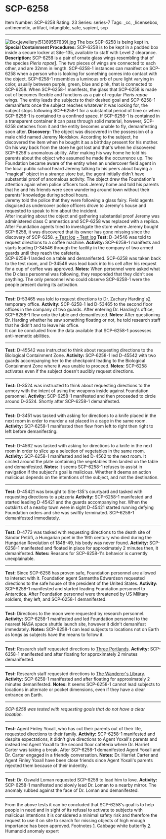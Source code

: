 # SCP-6258
Item Number: SCP-6258
Rating: 23
Series: series-7
Tags: _cc, _licensebox, antimemetic, artifact, intangible, safe, sapient, scp

---

  

  

![Box,_jewellery_\(51369557639\).jpg](https://scp-wiki.wdfiles.com/local--files/scp-6258/Box,_jewellery_\(51369557639\).jpg)
The box SCP-6258 is being kept in.
**Special Containment Procedures:** SCP-6258 is to be kept in a padded box inside a secure locker at Site-135, available to staff with Level 2 clearance.
**Description:** SCP-6258 is a pair of ornate glass wings resembling that of the species _Pieris rapae_[1](javascript:;). The two pieces of wings are connected to each other, and are 32mm in length.
SCP-6258-1 instances can manifest on SCP-6258 when a person who is looking for something comes into contact with the object. SCP-6258-1 resembles a luminous orb of pure light varying in color, usually between purple, green, blue and pink, that is connected to SCP-6258.
When SCP-6258-1 manifests, the glass that SCP-6258 is made out of becomes flexible and functions as a pair of regular _Pieris rapae_ wings. The entity leads the subjects to their desired goal and SCP-6258-1 demanifests once the subject reaches whatever it was looking for, the subject stops following SCP-6258-1 for a substantial period of time or when SCP-6258-1 is contained to a confined space.
If SCP-6258-1 is contained in a transparent container it can pass through solid material, however, SCP-6258 detaches from it and the entity becomes unable to fly, demanifesting soon after.
**Discovery:** The object was discovered in the possession of a male child named Jeremy Nordskov. According to the subject, he discovered the item when he bought it as a birthday present for his mother. On his way back from the store he got lost and that's when he discovered SCP-6258's anomalous ability. After making his way home he told his parents about the object who assumed he made the occurrence up.
The Foundation became aware of the entity when an undercover field agent in the local public school heard Jeremy talking to his peers about buying a "magical" object in a strange store but, the agent initially didn't have substantial proof of anomalous activity.
The object drew the Foundation's attention again when police officers took Jeremy home and told his parents that he and his friends were seen wandering around town without their parents' knowledge during school hours.  
Jeremy told the police that they were following a glass fairy.
Field agents disguised as undercover police officers drove to Jeremy's house and requested to speak to him about the incident.  
After inquiring about the object and gathering substantial proof Jeremy was administered class C amnestics and SCP-6258 was replaced with a replica.
After Foundation agents tried to investigate the store where Jeremy bought SCP-6258, it was discovered that its owner has gone missing since the discovery of SCP-6258.
[\+ Test log](javascript:;)
[\- Test log](javascript:;)
**Test:** D-34546 was told to request directions to a coffee machine.
**Activity:** SCP-6258-1 manifests and starts leading D-34546 through the facility in the company of two armed guards until they reach the cafeteria.  
SCP-6258-1 landed on a table and demanifested. SCP-6258 was taken back to the test room, and D-34546 was lead back into his cell after his request for a cup of coffee was approved.
**Notes:** When personnel were asked what the D class personnel was following, they responded that they didn't see anything. The only personnel who could observe SCP-6258-1 were the people present during its activation.
* * *
**Test:** D-53465 was told to request directions to Dr. Zachary Harding's[2](javascript:;) temporary office.
**Activity:** SCP-6258-1 led D-53465 to the second floor offices in the company of two guards. After entering Dr. Harding's office, SCP-6258-1 flew onto the table and demanifested.
**Notes:** After questioning Dr. Harding whether he saw something floating or not, he told research staff that he didn't and to leave his office.  
It can be concluded from the data available that SCP-6258-1 possesses anti-memetic abilities.
* * *
**Test:** D-45542 was instructed to think about requesting directions to the Biological Containment Zone.
**Activity:** SCP-6258-1 led D-45542 with two guards accompanying her to the checkpoint leading to the Biological Containment Zone where it was unable to proceed.
**Notes:** SCP-6258 activates even if the subject doesn't audibly request directions.
* * *
**Test:** D-3524 was instructed to think about requesting directions to the armory with the intent of using the weapons inside against Foundation personnel.
**Activity:** SCP-6258-1 manifested and then proceeded to circle around D-3524. Shortly after SCP-6258-1 demanifested.
* * *
**Test:** D-3451 was tasked with asking for directions to a knife placed in the next room in order to murder a rat placed in a cage in the same room.
**Activity:** SCP-6258-1 manifested then flew from left to right then right to left before demanifesting.
* * *
**Test:** D-4562 was tasked with asking for directions to a knife in the next room in order to slice up a selection of vegetables in the same room.
**Activity:** SCP-6258-1 manifested and led D-4562 to the next room. It circled around the plate containing the vegetables then landed on the table and demanifested.
**Notes:** It seems SCP-6258-1 refuses to assist in navigation if the subject's goal is malicious. Whether it deems an action malicious depends on the intentions of the subject, and not the destination.
* * *
**Test:** D-45421 was brought to Site-135's courtyard and tasked with requesting directions to a pizzeria
**Activity:** SCP-6258-1 manifested and started leading D-45421 and the guards accompanying her. When the outskirts of a nearby town were in sight D-45421 started running defying Foundation orders and she was swiftly terminated. SCP-6258-1 demanifested immediately.
* * *
**Test:** D-4773 was tasked with requesting directions to the death site of Sándor Petőfi, a Hungarian poet in the 19th century who died during the Hungarian Revolution of 1848-49, his body was never found.
**Activity:** SCP-6258-1 manifested and floated in place for approximately 2 minutes then, it demanifested.
**Notes:** Reasons for SCP-6258-1's behavior is currently unexplainable.
* * *
**Test:** Since SCP-6258 has proven safe, Foundation personnel are allowed to interact with it. Foundation agent Samantha Edwardson requested directions to the safe house of the president of the United States.
**Activity:** SCP-6258-1 manifested and started leading Foundation personnel to Antarctica. After Foundation personnel were threatened by US Military soldiers, they left, and SCP-6258-1 demanifested.
* * *
**Test:** Directions to the moon were requested by research personnel.
**Activity:** SCP-6258-1 manifested and led Foundation personnel to the nearest NASA space shuttle launch site, however it didn't demanifest immedately.
**Notes:** SCP-6258-1 can lead subjects to locations not on Earth as longs as subjects have the means to follow it.
* * *
**Test:** Research staff requested directions to [Three Portlands](https://scp-wiki.wikidot.com/three-portlands-hub).
**Activity:** SCP-6258-1 manifested and after floating for approximately 2 minutes demanifested.
* * *
**Test:** Research staff requested directions to [The Wanderer's Library](https://scp-wiki.wikidot.com/wanderers-library-hub).
**Activity:** SCP-6258-1 manifested and after floating for approximately 2 minutes demanifested.
**Notes:** It seems SCP-6258-1 cannot lead subjects to locations in alternate or pocket dimensions, even if they have a clear entrance on Earth.
* * *
_SCP-6258 was tested with requesting goals that do not have a clear location._
* * *
**Test:** Agent Finley Yoxall, who has cut their parents out of their life, requested directions to their family.
**Activity:** SCP-6258-1 manifested and despite expectations, it didn't give directions to Agent Yoxall's parents and instead led Agent Yoxall to the second floor cafeteria where Dr. Harriet Carter was taking a break. After SCP-6258-1 demanifested Agent Yoxall and Dr. Carter engaged in a friendly conversation.
**Notes:** Dr. Harriet Carter and Agent Finley Yoxall have been close friends since Agent Yoxall's parents rejected them because of their indentity.
* * *
**Test:** Dr. Oswald Loman requested SCP-6258 to lead him to love.
**Activity:** SCP-6258-1 manifested and slowly lead Dr. Loman to a nearby mirror. The anomaly rubbed against the face of Dr. Loman and demanifested.
* * *
From the above tests it can be concluded that SCP-6258's goal is to help people in need and in sight of its refusal to activate to subjects with malicious intentions it is considered a minimal safety risk and therefore the request to use it on site to search for missing objects of high enough importance has been approved.
Footnotes
[1](javascript:;). Cabbage white butterfly
[2](javascript:;). Humanoid anomaly expert